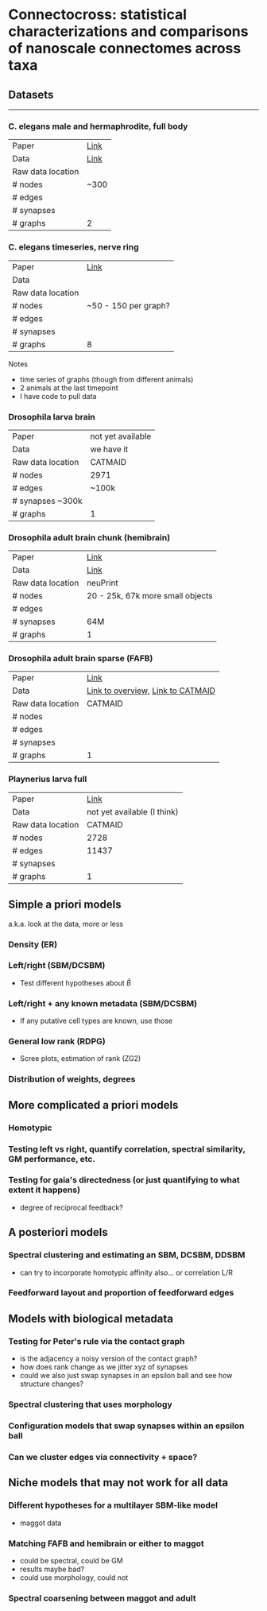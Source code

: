 # Connectocross: statistical characterizations and comparisons of nanoscale connectomes across taxa

## Datasets
---

### C. elegans male and hermaphrodite, full body
|  |  |
|-------|----------|
| Paper | [Link](https://www.nature.com/articles/s41586-019-1352-7) |
| Data | [Link](https://wormwiring.org/) |
| Raw data location |  |
| # nodes | ~300 |
| # edges |  | 
| # synapses | | 
| # graphs | 2 |

### C. elegans timeseries, nerve ring
|  |  |
|-------|----------|
| Paper | [Link](https://www.biorxiv.org/content/10.1101/2020.04.30.066209v2) |
| Data |  |
| Raw data location |  |
| # nodes | ~50 - 150 per graph?|
| # edges | | 
| # synapses | | 
| # graphs | 8 |

Notes
- time series of graphs (though from different animals)
- 2 animals at the last timepoint
- I have code to pull data

### Drosophila larva brain
|  |  |
|-------|----------|
| Paper | not yet available |
| Data | we have it |
| Raw data location | CATMAID |
| # nodes | 2971 |
| # edges | ~100k | 
| # synapses ~300k | 
| # graphs | 1 |

### Drosophila adult brain chunk (hemibrain)
|  |  |
|-------|----------|
| Paper | [Link](https://www.biorxiv.org/content/10.1101/2020.01.21.911859v1) |
| Data | [Link](https://www.janelia.org/project-team/flyem/hemibrain) |
| Raw data location | neuPrint |
| # nodes | 20 - 25k, 67k more small objects |
| # edges |  | 
| # synapses | 64M | 
| # graphs | 1 |

### Drosophila adult brain sparse (FAFB)
|  |  |
|-------|----------|
| Paper | [Link](https://www.cell.com/cell/fulltext/S0092-8674(18)30787-6) |
| Data | [Link to overview,](https://temca2data.org/) [Link to CATMAID](https://fafb.catmaid.virtualflybrain.org/)|
| Raw data location | CATMAID |
| # nodes |  |
| # edges |  | 
| # synapses | |
| # graphs | 1 |

### Playnerius larva full 
|  |  |
|-------|----------|
| Paper | [Link](https://www.biorxiv.org/content/10.1101/2020.08.21.260984v2) |
| Data | not yet available (I think) |
| Raw data location | CATMAID |
| # nodes | 2728 |
| # edges | 11437 | 
| # synapses | | 
| # graphs | 1 |


## Simple a priori models
a.k.a. look at the data, more or less

### Density (ER)

### Left/right (SBM/DCSBM)
- Test different hypotheses about $\hat{B}$

### Left/right + any known metadata (SBM/DCSBM)
- If any putative cell types are known, use those

### General low rank (RDPG)
- Scree plots, estimation of rank (ZG2)

### Distribution of weights, degrees

## More complicated a priori models

### Homotypic

### Testing left vs right, quantify correlation, spectral similarity, GM performance, etc.

### Testing for gaia's directedness (or just quantifying to what extent it happens)
- degree of reciprocal feedback?

## A posteriori models

### Spectral clustering and estimating an SBM, DCSBM, DDSBM
- can try to incorporate homotypic affinity also... or correlation L/R

### Feedforward layout and proportion of feedforward edges

## Models with biological metadata

### Testing for Peter's rule via the contact graph
- is the adjacency a noisy version of the contact graph?
- how does rank change as we jitter xyz of synapses
- could we also just swap synapses in an epsilon ball and see how structure changes?

### Spectral clustering that uses morphology

### Configuration models that swap synapses within an epsilon ball

### Can we cluster edges via connectivity + space? 

## Niche models that may not work for all data 

### Different hypotheses for a multilayer SBM-like model
- maggot data

### Matching FAFB and hemibrain or either to maggot
- could be spectral, could be GM
- results maybe bad?
- could use morphology, could not

### Spectral coarsening between maggot and adult

